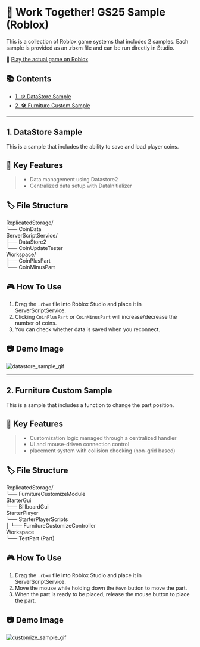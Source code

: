 # 🏪 Work Together! GS25 Sample (Roblox)

This is a collection of Roblox game systems that includes 2 samples. Each sample is provided as an .rbxm file and can be run directly in Studio.  

🔗 [Play the actual game on Roblox](https://www.roblox.com/ko/games/9966461491/Work-Together-GS25)

## 📚 Contents

- [1. 🪙 DataStore Sample](#1-datastore-sample)  
- [2. 🛠️ Furniture Custom Sample](#2-furniture-custom-sample)  

---

## 1. DataStore Sample  
This is a sample that includes the ability to save and load player coins.  

## 🚀 Key Features 
> - Data management using Datastore2
> - Centralized data setup with DataInitializer

## 🏷️ File Structure  
ReplicatedStorage/  
└── CoinData  
ServerScriptService/  
├── DataStore2  
└── CoinUpdateTester  
Workspace/  
├── CoinPlusPart  
└── CoinMinusPart   

## 🎮 How To Use
1. Drag the `.rbxm` file into Roblox Studio and place it in ServerScriptService.  
2. Clicking `CoinPlusPart` or `CoinMinusPart` will increase/decrease the number of coins.  
3. You can check whether data is saved when you reconnect.  

## 📷 Demo Image
![datastore_sample_gif](https://github.com/user-attachments/assets/8220e361-4b2c-4782-9226-7f70f9e0f006)

---

## 2. Furniture Custom Sample
This is a sample that includes a function to change the part position.  

## 🚀 Key Features
> - Customization logic managed through a centralized handler
> - UI and mouse-driven connection control
> - placement system with collision checking (non-grid based)

## 🏷️ File Structure  
ReplicatedStorage/  
└── FurnitureCustomizeModule  
StarterGui  
└── BillboardGui  
StarterPlayer  
└── StarterPlayerScripts  
│ └── FurnitureCustomizeController  
Workspace  
└── TestPart (Part)  

## 🎮 How To Use
1. Drag the `.rbxm` file into Roblox Studio and place it in ServerScriptService.  
2. Move the mouse while holding down the `Move` button to move the part.  
3. When the part is ready to be placed, release the mouse button to place the part.  

## 📷 Demo Image
![customize_sample_gif](https://github.com/user-attachments/assets/b49534bf-10d4-471b-b518-70ff7ea8efde) 
